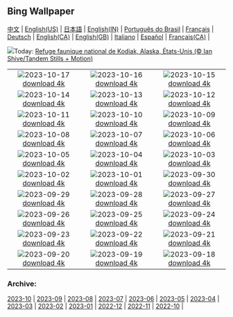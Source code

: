 ## Bing Wallpaper
[中文](README.md) |                     [English(US)](en-US.md) |                     [日本語](ja-JP.md) |                     [English(IN)](en-IN.md) |                     [Português do Brasil](pt-BR.md) |                     [Français](fr-FR.md) |                     [Deutsch](de-DE.md) |                     [English(CA)](en-CA.md) |                     [English(GB)](en-GB.md) |                     [Italiano](it-IT.md) |                     [Español](es-ES.md) |                     [Français(CA)](fr-CA.md) |                    

![](https://www.bing.com/th?id=OHR.KodiakAlaska_FR-FR3778236447_UHD.jpg&w=1000)Today: [Refuge faunique national de Kodiak, Alaska, États-Unis (© Ian Shive/Tandem Stills + Motion)](https://www.bing.com/th?id=OHR.KodiakAlaska_FR-FR3778236447_UHD.jpg)

|      |      |      |
| :----: | :----: | :----: |
|![](https://www.bing.com/th?id=OHR.SpreadsheetDay_FR-FR3416887785_UHD.jpg&pid=hp&w=384&h=216&rs=1&c=4)2023-10-17 [download 4k](https://www.bing.com/th?id=OHR.SpreadsheetDay_FR-FR3416887785_UHD.jpg)|![](https://www.bing.com/th?id=OHR.GoldenEnchantments_FR-FR3216426805_UHD.jpg&pid=hp&w=384&h=216&rs=1&c=4)2023-10-16 [download 4k](https://www.bing.com/th?id=OHR.GoldenEnchantments_FR-FR3216426805_UHD.jpg)|![](https://www.bing.com/th?id=OHR.AutumnHedgehog_FR-FR3040407660_UHD.jpg&pid=hp&w=384&h=216&rs=1&c=4)2023-10-15 [download 4k](https://www.bing.com/th?id=OHR.AutumnHedgehog_FR-FR3040407660_UHD.jpg)|
|![](https://www.bing.com/th?id=OHR.RingEclipse_FR-FR2817634134_UHD.jpg&pid=hp&w=384&h=216&rs=1&c=4)2023-10-14 [download 4k](https://www.bing.com/th?id=OHR.RingEclipse_FR-FR2817634134_UHD.jpg)|![](https://www.bing.com/th?id=OHR.KoenigsbourgCastle_FR-FR2607573808_UHD.jpg&pid=hp&w=384&h=216&rs=1&c=4)2023-10-13 [download 4k](https://www.bing.com/th?id=OHR.KoenigsbourgCastle_FR-FR2607573808_UHD.jpg)|![](https://www.bing.com/th?id=OHR.IdahoBarn_FR-FR2310070103_UHD.jpg&pid=hp&w=384&h=216&rs=1&c=4)2023-10-12 [download 4k](https://www.bing.com/th?id=OHR.IdahoBarn_FR-FR2310070103_UHD.jpg)|
|![](https://www.bing.com/th?id=OHR.JohnDayFossil_FR-FR1967502436_UHD.jpg&pid=hp&w=384&h=216&rs=1&c=4)2023-10-11 [download 4k](https://www.bing.com/th?id=OHR.JohnDayFossil_FR-FR1967502436_UHD.jpg)|![](https://www.bing.com/th?id=OHR.MontmartreHarvest_FR-FR1431017113_UHD.jpg&pid=hp&w=384&h=216&rs=1&c=4)2023-10-10 [download 4k](https://www.bing.com/th?id=OHR.MontmartreHarvest_FR-FR1431017113_UHD.jpg)|![](https://www.bing.com/th?id=OHR.FremontPetroglyph_FR-FR0691774760_UHD.jpg&pid=hp&w=384&h=216&rs=1&c=4)2023-10-09 [download 4k](https://www.bing.com/th?id=OHR.FremontPetroglyph_FR-FR0691774760_UHD.jpg)|
|![](https://www.bing.com/th?id=OHR.OctoClam_FR-FR0140007063_UHD.jpg&pid=hp&w=384&h=216&rs=1&c=4)2023-10-08 [download 4k](https://www.bing.com/th?id=OHR.OctoClam_FR-FR0140007063_UHD.jpg)|![](https://www.bing.com/th?id=OHR.GrizzlyFalls_FR-FR9827995252_UHD.jpg&pid=hp&w=384&h=216&rs=1&c=4)2023-10-07 [download 4k](https://www.bing.com/th?id=OHR.GrizzlyFalls_FR-FR9827995252_UHD.jpg)|![](https://www.bing.com/th?id=OHR.TaughannockFalls_FR-FR9642838180_UHD.jpg&pid=hp&w=384&h=216&rs=1&c=4)2023-10-06 [download 4k](https://www.bing.com/th?id=OHR.TaughannockFalls_FR-FR9642838180_UHD.jpg)|
|![](https://www.bing.com/th?id=OHR.GentooJump_FR-FR8699186535_UHD.jpg&pid=hp&w=384&h=216&rs=1&c=4)2023-10-05 [download 4k](https://www.bing.com/th?id=OHR.GentooJump_FR-FR8699186535_UHD.jpg)|![](https://www.bing.com/th?id=OHR.TarantulaNebula_FR-FR8497599803_UHD.jpg&pid=hp&w=384&h=216&rs=1&c=4)2023-10-04 [download 4k](https://www.bing.com/th?id=OHR.TarantulaNebula_FR-FR8497599803_UHD.jpg)|![](https://www.bing.com/th?id=OHR.WhitsundaySwirl_FR-FR8218206764_UHD.jpg&pid=hp&w=384&h=216&rs=1&c=4)2023-10-03 [download 4k](https://www.bing.com/th?id=OHR.WhitsundaySwirl_FR-FR8218206764_UHD.jpg)|
|![](https://www.bing.com/th?id=OHR.VuittonFoundation_FR-FR7982017521_UHD.jpg&pid=hp&w=384&h=216&rs=1&c=4)2023-10-02 [download 4k](https://www.bing.com/th?id=OHR.VuittonFoundation_FR-FR7982017521_UHD.jpg)|![](https://www.bing.com/th?id=OHR.LakeBledSunrise_FR-FR7792923061_UHD.jpg&pid=hp&w=384&h=216&rs=1&c=4)2023-10-01 [download 4k](https://www.bing.com/th?id=OHR.LakeBledSunrise_FR-FR7792923061_UHD.jpg)|![](https://www.bing.com/th?id=OHR.ShenandoahFoliage_FR-FR5502772012_UHD.jpg&pid=hp&w=384&h=216&rs=1&c=4)2023-09-30 [download 4k](https://www.bing.com/th?id=OHR.ShenandoahFoliage_FR-FR5502772012_UHD.jpg)|
|![](https://www.bing.com/th?id=OHR.GuiyangMoon_FR-FR7040582752_UHD.jpg&pid=hp&w=384&h=216&rs=1&c=4)2023-09-29 [download 4k](https://www.bing.com/th?id=OHR.GuiyangMoon_FR-FR7040582752_UHD.jpg)|![](https://www.bing.com/th?id=OHR.MaritimeDay_FR-FR6769688761_UHD.jpg&pid=hp&w=384&h=216&rs=1&c=4)2023-09-28 [download 4k](https://www.bing.com/th?id=OHR.MaritimeDay_FR-FR6769688761_UHD.jpg)|![](https://www.bing.com/th?id=OHR.CapriKrupp_FR-FR5234013603_UHD.jpg&pid=hp&w=384&h=216&rs=1&c=4)2023-09-27 [download 4k](https://www.bing.com/th?id=OHR.CapriKrupp_FR-FR5234013603_UHD.jpg)|
|![](https://www.bing.com/th?id=OHR.VeniceSkatePark_FR-FR4705618167_UHD.jpg&pid=hp&w=384&h=216&rs=1&c=4)2023-09-26 [download 4k](https://www.bing.com/th?id=OHR.VeniceSkatePark_FR-FR4705618167_UHD.jpg)|![](https://www.bing.com/th?id=OHR.GlacierBayOtter_FR-FR3887567269_UHD.jpg&pid=hp&w=384&h=216&rs=1&c=4)2023-09-25 [download 4k](https://www.bing.com/th?id=OHR.GlacierBayOtter_FR-FR3887567269_UHD.jpg)|![](https://www.bing.com/th?id=OHR.GenoeseTower_FR-FR7845957372_UHD.jpg&pid=hp&w=384&h=216&rs=1&c=4)2023-09-24 [download 4k](https://www.bing.com/th?id=OHR.GenoeseTower_FR-FR7845957372_UHD.jpg)|
|![](https://www.bing.com/th?id=OHR.GastronomyDay_FR-FR7756533791_UHD.jpg&pid=hp&w=384&h=216&rs=1&c=4)2023-09-23 [download 4k](https://www.bing.com/th?id=OHR.GastronomyDay_FR-FR7756533791_UHD.jpg)|![](https://www.bing.com/th?id=OHR.ShamwariRhino_FR-FR1116105589_UHD.jpg&pid=hp&w=384&h=216&rs=1&c=4)2023-09-22 [download 4k](https://www.bing.com/th?id=OHR.ShamwariRhino_FR-FR1116105589_UHD.jpg)|![](https://www.bing.com/th?id=OHR.NobelNorway_FR-FR0963742399_UHD.jpg&pid=hp&w=384&h=216&rs=1&c=4)2023-09-21 [download 4k](https://www.bing.com/th?id=OHR.NobelNorway_FR-FR0963742399_UHD.jpg)|
|![](https://www.bing.com/th?id=OHR.ArkadiaPark_FR-FR0610360339_UHD.jpg&pid=hp&w=384&h=216&rs=1&c=4)2023-09-20 [download 4k](https://www.bing.com/th?id=OHR.ArkadiaPark_FR-FR0610360339_UHD.jpg)|![](https://www.bing.com/th?id=OHR.SplugenPass_FR-FR8357846170_UHD.jpg&pid=hp&w=384&h=216&rs=1&c=4)2023-09-19 [download 4k](https://www.bing.com/th?id=OHR.SplugenPass_FR-FR8357846170_UHD.jpg)|![](https://www.bing.com/th?id=OHR.MilkyWayPortugal_FR-FR9919070514_UHD.jpg&pid=hp&w=384&h=216&rs=1&c=4)2023-09-18 [download 4k](https://www.bing.com/th?id=OHR.MilkyWayPortugal_FR-FR9919070514_UHD.jpg)|


### Archive:
[2023-10](archive/fr-FR/202310/README.md) | [2023-09](archive/fr-FR/202309/README.md) | [2023-08](archive/fr-FR/202308/README.md) | [2023-07](archive/fr-FR/202307/README.md) | [2023-06](archive/fr-FR/202306/README.md) | [2023-05](archive/fr-FR/202305/README.md) | [2023-04](archive/fr-FR/202304/README.md) | [2023-03](archive/fr-FR/202303/README.md) | [2023-02](archive/fr-FR/202302/README.md) | [2023-01](archive/fr-FR/202301/README.md) | [2022-12](archive/fr-FR/202212/README.md) | [2022-11](archive/fr-FR/202211/README.md) | [2022-10](archive/fr-FR/202210/README.md) | 